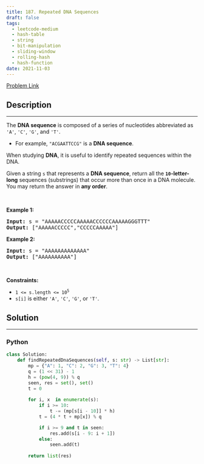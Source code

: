 ```yaml
---
title: 187. Repeated DNA Sequences
draft: false
tags: 
  - leetcode-medium
  - hash-table
  - string
  - bit-manipulation
  - sliding-window
  - rolling-hash
  - hash-function
date: 2021-11-03
---
```


[Problem Link](https://leetcode.com/problems/repeated-dna-sequences/)

## Description

---
<p>The <strong>DNA sequence</strong> is composed of a series of nucleotides abbreviated as <code>&#39;A&#39;</code>, <code>&#39;C&#39;</code>, <code>&#39;G&#39;</code>, and <code>&#39;T&#39;</code>.</p>

<ul>
	<li>For example, <code>&quot;ACGAATTCCG&quot;</code> is a <strong>DNA sequence</strong>.</li>
</ul>

<p>When studying <strong>DNA</strong>, it is useful to identify repeated sequences within the DNA.</p>

<p>Given a string <code>s</code> that represents a <strong>DNA sequence</strong>, return all the <strong><code>10</code>-letter-long</strong> sequences (substrings) that occur more than once in a DNA molecule. You may return the answer in <strong>any order</strong>.</p>

<p>&nbsp;</p>
<p><strong class="example">Example 1:</strong></p>
<pre><strong>Input:</strong> s = "AAAAACCCCCAAAAACCCCCCAAAAAGGGTTT"
<strong>Output:</strong> ["AAAAACCCCC","CCCCCAAAAA"]
</pre><p><strong class="example">Example 2:</strong></p>
<pre><strong>Input:</strong> s = "AAAAAAAAAAAAA"
<strong>Output:</strong> ["AAAAAAAAAA"]
</pre>
<p>&nbsp;</p>
<p><strong>Constraints:</strong></p>

<ul>
	<li><code>1 &lt;= s.length &lt;= 10<sup>5</sup></code></li>
	<li><code>s[i]</code> is either <code>&#39;A&#39;</code>, <code>&#39;C&#39;</code>, <code>&#39;G&#39;</code>, or <code>&#39;T&#39;</code>.</li>
</ul>


## Solution

---
### Python
``` py title='repeated-dna-sequences'
class Solution:
    def findRepeatedDnaSequences(self, s: str) -> List[str]:
        mp = {"A": 1, "C": 2, "G": 3, "T": 4}
        q = (1 << 31) - 1
        h = (pow(4, 9)) % q
        seen, res = set(), set()
        t = 0
        
        for i, x  in enumerate(s):
            if i >= 10:
                t -= (mp[s[i - 10]] * h)
            t = (4 * t + mp[x]) % q

            if i >= 9 and t in seen:
                res.add(s[i - 9: i + 1])
            else:
                seen.add(t)
        
        return list(res)
        
        
```

